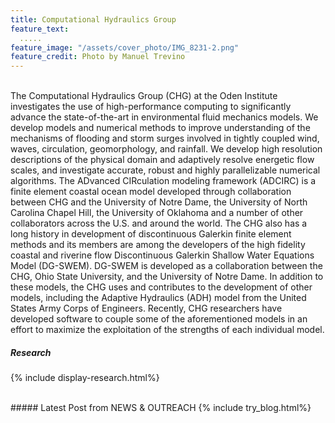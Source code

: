 ```yaml
---
title: Computational Hydraulics Group
feature_text: 
  .....
feature_image: "/assets/cover_photo/IMG_8231-2.png"
feature_credit: Photo by Manuel Trevino
---
```

<br>
The Computational Hydraulics Group (CHG) at the Oden Institute investigates the use of high-performance computing to significantly advance the state-of-the-art in environmental fluid mechanics models. We develop models and numerical methods to improve understanding of the mechanisms of flooding and storm surges involved in tightly coupled wind, waves, circulation, geomorphology, and rainfall. We develop high resolution descriptions of the physical domain and adaptively resolve energetic flow scales, and investigate accurate, robust and highly parallelizable numerical algorithms. The ADvanced CIRculation modeling framework (ADCIRC) is a finite element coastal ocean model developed through collaboration between CHG and the University of Notre Dame, the University of North Carolina Chapel Hill, the University of Oklahoma and a number of other collaborators across the U.S. and around the world. The CHG also has a long history in development of discontinuous Galerkin finite element methods and its members are among the developers of the high fidelity coastal and riverine flow Discontinuous Galerkin Shallow Water Equations Model (DG-SWEM).  DG-SWEM is developed as a collaboration between the CHG, Ohio State University, and the University of Notre Dame. In addition to these models, the CHG uses and contributes to the development of other models, including the Adaptive Hydraulics (ADH) model from the United States Army Corps of Engineers. Recently, CHG researchers have developed software to couple some of the aforementioned models in an effort to maximize the exploitation of the strengths of each individual model. 



<!-- {% include button.html text="Meet Our Team" link="/groups/" %} -->

##### Research
{% include display-research.html%}


<br>
##### Latest Post from NEWS & OUTREACH  
{% include try_blog.html%}

<br>


